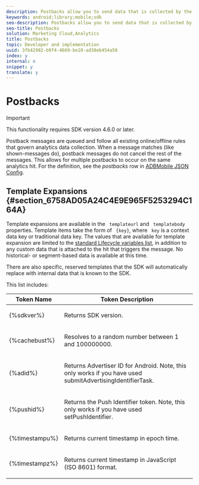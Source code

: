 ```yaml
---
description: Postbacks allow you to send data that is collected by the SDK to a third-party server. By leveraging the same triggers and traits that you use to display an in-app message, you can configure the SDK to send customized data to a third-party destination.
keywords: android;library;mobile;sdk
seo-description: Postbacks allow you to send data that is collected by the SDK to a third-party server. By leveraging the same triggers and traits that you use to display an in-app message, you can configure the SDK to send customized data to a third-party destination.
seo-title: Postbacks
solution: Marketing Cloud,Analytics
title: Postbacks
topic: Developer and implementation
uuid: 3fb42982-b9f4-4669-be10-ad38eb454a50
index: y
internal: n
snippet: y
translate: y
---
```


# Postbacks


>[!IMPORTANT]
>
>This functionality requires SDK version 4.6.0 or later.



Postback messages are queued and follow all existing online/offline rules that govern analytics data collection. When a message matches (like shown-messages do), postback messages do not cancel the rest of the messages. This allows for multiple postbacks to occur on the same analytics hit. For the definition, see the *postbacks* row in [ ADBMobile JSON Config](../../configuration/json_config/json_config.md#concept_0F700EEE71F94B44A0E4000E6C2DA7FB). 

## Template Expansions {#section_6758AD05A24C4E9E965F5253294C164A}

Template expansions are available in the ` templateurl` and ` templatebody` properties. Template items take the form of ` {key}`, where ` key` is a context data key or traditional data key. The values that are available for template expansion are limited to the [ standard Lifecycle variables list](https://marketing.adobe.com/resources/help/en_US/mobile/android/metrics.html), in addition to any custom data that is attached to the hit that triggers the message. No historical- or segment-based data is available at this time. 

There are also specific, reserved templates that the SDK will automatically replace with internal data that is known to the SDK. 

This list includes: 

<table id="table_38E463568634440CA72552A6C80168AD"> 
 <thead> 
  <tr> 
   <th colname="col1" class="entry"> Token Name </th> 
   <th colname="col2" class="entry"> Token Description </th> 
  </tr>
 </thead>
 <tbody> 
  <tr> 
   <td colname="col1"> <p><span class="codeph"> {%sdkver%}</span> </p> </td> 
   <td colname="col2"> <p>Returns SDK version. </p> </td> 
  </tr> 
  <tr> 
   <td colname="col1"> <p><span class="codeph"> {%cachebust%}</span> </p> </td> 
   <td colname="col2"> <p>Resolves to a random number between 1 and 100000000. </p> </td> 
  </tr> 
  <tr> 
   <td colname="col1"> <p><span class="codeph"> {%adid%}</span> </p> </td> 
   <td colname="col2"> <p>Returns Advertiser ID for Android. Note, this only works if you have used <span class="codeph"> submitAdvertisingIdentifierTask</span>. </p> </td> 
  </tr> 
  <tr> 
   <td colname="col1"> <p><span class="codeph"> {%pushid%}</span> </p> </td> 
   <td colname="col2"> <p>Returns the Push Identifier token. Note, this only works if you have used <span class="codeph"> setPushIdentifier</span>. </p> </td> 
  </tr> 
  <tr> 
   <td colname="col1"> <p><span class="codeph"> {%timestampu%}</span> </p> </td> 
   <td colname="col2"> <p>Returns current timestamp in epoch time. </p> </td> 
  </tr> 
  <tr> 
   <td colname="col1"> <p><span class="codeph"> {%timestampz%}</span> </p> </td> 
   <td colname="col2"> <p>Returns current timestamp in JavaScript (ISO 8601) format. </p> </td> 
  </tr> 
 </tbody> 
</table>

